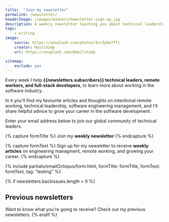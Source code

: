 ```yaml
---
title:  "Join my newsletter"
permalink: /newsletter/
headerImage: /images/banners/newsletter-sign-up.jpg
description: A weekly newsletter teaching you about technical leadership, remote working, software engineering management, and helpful advice to grow your career.
tags:
    - writing
image:
    source: https://unsplash.com/photos/4vrZpOo7fTc
    creator: Mailchimp
    url: https://unsplash.com/@mailchimp

sitemap:
    exclude: yes
---
```


Every week I help **{{newsletters.subscribers}} technical leaders, remote workers, and full-stack developers**, to learn more about working in the software industry.

In it you'll find my favourite articles and thoughts on intentional remote working, technical leadership, software engineering management, and I'll share helpful advice to grow your career in the software development.

Enter your email address below to join our global community of technical leaders.

{% capture formTitle %}
Join my **weekly newsletter**
{% endcapture %}

{% capture formText %}
Sign up for my newsletter to receive **weekly articles** on engineering managment, remote working, and growing your career.
{% endcapture %}

{% include partials/emailOctopus/form.html, formTitle: formTitle, formText: formText, tag: "testing" %}

{% if newsletters.backissues.length > 0 %}
## Previous newsletters

Want to know what you're going to receive? Check out my previous newsletters.
{% endif %}